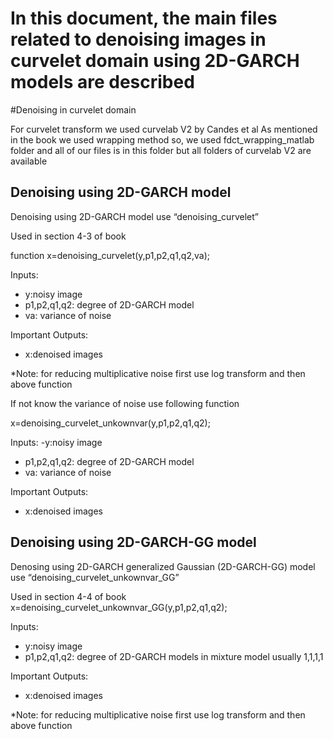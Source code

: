 # In this document, the main files related to denoising images in curvelet domain using 2D-GARCH models are described 
#Denoising in curvelet domain 

For curvelet transform we used curvelab V2 by Candes et al
As mentioned in the book we used wrapping method so, we used fdct_wrapping_matlab folder and all of our files is in this folder but all folders of curvelab V2 are available 

## Denoising using 2D-GARCH model

Denoising using 2D-GARCH model use “denoising_curvelet” 

Used in section 4-3 of book

 function x=denoising_curvelet(y,p1,p2,q1,q2,va);


Inputs:
-	y:noisy image
-	p1,p2,q1,q2: degree of 2D-GARCH model
-	va: variance of noise

 Important Outputs:
- x:denoised images 

*Note: for reducing multiplicative noise first use log transform and then above function

If not know the variance of noise use following function 

x=denoising_curvelet_unkownvar(y,p1,p2,q1,q2);

 
 Inputs:
-y:noisy image
-	p1,p2,q1,q2: degree of 2D-GARCH model
-	va: variance of noise

 Important Outputs:
-	x:denoised images 




## Denoising using 2D-GARCH-GG model

Denosing using 2D-GARCH generalized Gaussian (2D-GARCH-GG) model use “denoising_curvelet_unkownvar_GG” 

Used in section 4-4 of book
x=denoising_curvelet_unkownvar_GG(y,p1,p2,q1,q2);


Inputs:
-	y:noisy image
-	p1,p2,q1,q2: degree of 2D-GARCH models in mixture model usually 1,1,1,1

 
 Important Outputs:
- x:denoised images 

*Note: for reducing multiplicative noise first use log transform and then above function




